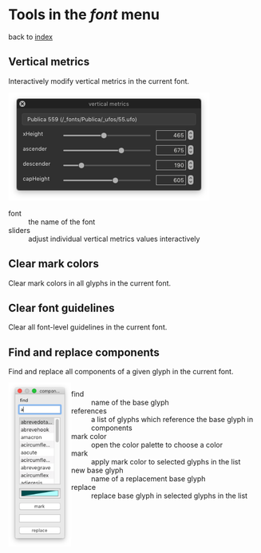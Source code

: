 Tools in the *font* menu
========================

back to [index](index.html)

<style>
  .container {
    display: flex;
  }
  .screenshot {
    width: 25%;
  }
  .captions {
    width: 75%;
  }
</style>

## Vertical metrics

Interactively modify vertical metrics in the current font.

![](imgs/font/verticalMetrics.png)

<dl>
<dt>font
<dd>the name of the font
<dt>sliders
<dd>adjust individual vertical metrics values interactively
</dl>

## Clear mark colors

Clear mark colors in all glyphs in the current font.

## Clear font guidelines

Clear all font-level guidelines in the current font.

## Find and replace components

Find and replace all components of a given glyph in the current font.

<div class='container'>
  <div class='screenshot'>
    <img src='imgs/font/findComponents.png' />
  </div>
  <div class='captions'>
    <dl>
      <dt>find
      <dd>name of the base glyph
      <dt>references
      <dd>a list of glyphs which reference the base glyph in components
      <dt>mark color
      <dd>open the color palette to choose a color
      <dt>mark
      <dd>apply mark color to selected glyphs in the list
      <dt>new base glyph
      <dd>name of a replacement base glyph
      <dt>replace
      <dd>replace base glyph in selected glyphs in the list
    </dl>
  </div>
</div>